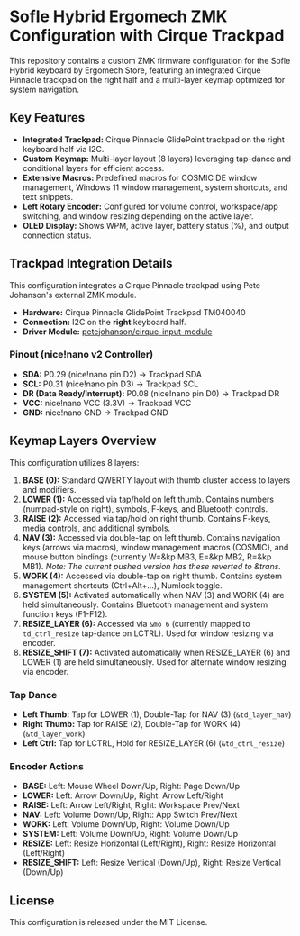 # Sofle Hybrid Ergomech ZMK Configuration with Cirque Trackpad

This repository contains a custom ZMK firmware configuration for the Sofle Hybrid keyboard by Ergomech Store, featuring an integrated Cirque Pinnacle trackpad on the right half and a multi-layer keymap optimized for system navigation.

## Key Features

*   **Integrated Trackpad:** Cirque Pinnacle GlidePoint trackpad on the right keyboard half via I2C.
*   **Custom Keymap:** Multi-layer layout (8 layers) leveraging tap-dance and conditional layers for efficient access.
*   **Extensive Macros:** Predefined macros for COSMIC DE window management, Windows 11 window management, system shortcuts, and text snippets.
*   **Left Rotary Encoder:** Configured for volume control, workspace/app switching, and window resizing depending on the active layer.
*   **OLED Display:** Shows WPM, active layer, battery status (%), and output connection status.

## Trackpad Integration Details

This configuration integrates a Cirque Pinnacle trackpad using Pete Johanson's external ZMK module.

*   **Hardware:** Cirque Pinnacle GlidePoint Trackpad TM040040
*   **Connection:** I2C on the **right** keyboard half.
*   **Driver Module:** [petejohanson/cirque-input-module](https://github.com/petejohanson/cirque-input-module)

### Pinout (nice!nano v2 Controller)

*   **SDA:** P0.29 (nice!nano pin D2) -> Trackpad SDA
*   **SCL:** P0.31 (nice!nano pin D3) -> Trackpad SCL
*   **DR (Data Ready/Interrupt):** P0.08 (nice!nano pin D0) -> Trackpad DR
*   **VCC:** nice!nano VCC (3.3V) -> Trackpad VCC
*   **GND:** nice!nano GND -> Trackpad GND

## Keymap Layers Overview

This configuration utilizes 8 layers:

1.  **BASE (0):** Standard QWERTY layout with thumb cluster access to layers and modifiers.
2.  **LOWER (1):** Accessed via tap/hold on left thumb. Contains numbers (numpad-style on right), symbols, F-keys, and Bluetooth controls.
3.  **RAISE (2):** Accessed via tap/hold on right thumb. Contains F-keys, media controls, and additional symbols.
4.  **NAV (3):** Accessed via double-tap on left thumb. Contains navigation keys (arrows via macros), window management macros (COSMIC), and mouse button bindings (currently W=&kp MB3, E=&kp MB2, R=&kp MB1). *Note: The current pushed version has these reverted to &trans.*
5.  **WORK (4):** Accessed via double-tap on right thumb. Contains system management shortcuts (Ctrl+Alt+...), Numlock toggle.
6.  **SYSTEM (5):** Activated automatically when NAV (3) and WORK (4) are held simultaneously. Contains Bluetooth management and system function keys (F1-F12).
7.  **RESIZE_LAYER (6):** Accessed via `&mo 6` (currently mapped to `td_ctrl_resize` tap-dance on LCTRL). Used for window resizing via encoder.
8.  **RESIZE_SHIFT (7):** Activated automatically when RESIZE\_LAYER (6) and LOWER (1) are held simultaneously. Used for alternate window resizing via encoder.

### Tap Dance

*   **Left Thumb:** Tap for LOWER (1), Double-Tap for NAV (3) (`&td_layer_nav`)
*   **Right Thumb:** Tap for RAISE (2), Double-Tap for WORK (4) (`&td_layer_work`)
*   **Left Ctrl:** Tap for LCTRL, Hold for RESIZE\_LAYER (6) (`&td_ctrl_resize`)

### Encoder Actions

*   **BASE:** Left: Mouse Wheel Down/Up, Right: Page Down/Up
*   **LOWER:** Left: Arrow Down/Up, Right: Arrow Left/Right
*   **RAISE:** Left: Arrow Left/Right, Right: Workspace Prev/Next
*   **NAV:** Left: Volume Down/Up, Right: App Switch Prev/Next
*   **WORK:** Left: Volume Down/Up, Right: Volume Down/Up
*   **SYSTEM:** Left: Volume Down/Up, Right: Volume Down/Up
*   **RESIZE:** Left: Resize Horizontal (Left/Right), Right: Resize Horizontal (Left/Right)
*   **RESIZE_SHIFT:** Left: Resize Vertical (Down/Up), Right: Resize Vertical (Down/Up)

## License

This configuration is released under the MIT License.
